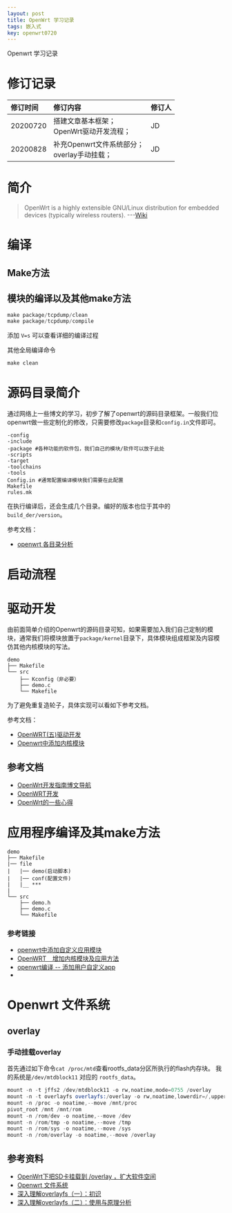 ```yaml
---
layout: post
title: OpenWrt 学习记录
tags: 嵌入式
key: openwrt0720
---
```


Openwrt 学习记录 

<!--more-->
# 修订记录

| 修订时间 | 修订内容                                        | 修订人 |
| :------- | :---------------------------------------------- | :----- |
| 20200720 | 搭建文章基本框架；<br> OpenWrt驱动开发流程；    | JD     |
| 20200828 | 补充Openwrt文件系统部分；<br> overlay手动挂载； | JD     |

# 简介
>OpenWrt ​is a highly extensible ​GNU/​Linux ​distribution for embedded devices ​(typically wireless routers). ---[Wiki](https://oldwiki.archive.openwrt.org/)


# 编译
## Make方法
## 模块的编译以及其他make方法
```s
make package/tcpdump/clean
make package/tcpdump/compile
```

添加 `V=s` 可以查看详细的编译过程

其他全局编译命令
```s
make clean

```


# 源码目录简介
通过网络上一些博文的学习，初步了解了openwrt的源码目录框架。一般我们位openwrt做一些定制化的修改，只需要修改`package`目录和`config.in`文件即可。
```
-config 
-include 
-package #各种功能的软件包，我们自己的模块/软件可以放于此处
-scripts
-target 
-toolchains
-tools
Config.in #通常配置编译模块我们需要在此配置
Makefile
rules.mk
```
在执行编译后，还会生成几个目录。编好的版本也位于其中的`build_der/version`。

参考文档：
- [openwrt 各目录分析](https://blog.csdn.net/u013038461/article/details/53000836)

# 启动流程



# 驱动开发
由前面简单介绍的Openwrt的源码目录可知，如果需要加入我们自己定制的模块，通常我们将模块放置于`package/kernel`目录下，具体模块组成框架及内容模仿其他内核模块的写法。
```
demo
├── Makefile
└── src
    ├── Kconfig（非必要）
    ├── demo.c
    └── Makefile
```


为了避免重复造轮子，具体实现可以看如下参考文档。

参考文档：

- [OpenWRT(五)驱动开发](https://blog.csdn.net/u012041204/article/details/54646691)
- [Openwrt中添加内核模块](https://blog.csdn.net/u014436243/article/details/103901901)

## 参考文档

- [OpenWrt开发指南博文导航](https://blog.csdn.net/u013162035/article/details/78872218)
- [OpenWRT开发](https://blog.csdn.net/qq_41453285/category_9376523_2.html)
- [OpenWrt的一些心得](https://blog.csdn.net/byb123/article/details/77921486?utm_medium=distribute.pc_relevant.none-task-blog-BlogCommendFromMachineLearnPai2-2.nonecase&depth_1-utm_source=distribute.pc_relevant.none-task-blog-BlogCommendFromMachineLearnPai2-2.nonecase)

# 应用程序编译及其make方法
```
demo
├── Makefile
|── file
|   |── demo(启动脚本)
|   |── conf(配置文件)
|   |__ ***
|
└── src
    ├── demo.h
    ├── demo.c
    └── Makefile
```
### 参考链接
- [openwrt中添加自定义应用模块](https://blog.csdn.net/stone8761/article/details/87634829)
- [OpenWRT　增加内核模块及应用方法](http://www.wifidog.pro/2015/01/30/openwrt%E6%B7%BB%E5%8A%A0%E6%A8%A1%E5%9D%97.html)
- [openwrt编译 -- 添加用户自定义app](https://www.cnblogs.com/songshuaiStudy/p/12189827.html)
- 
# Openwrt 文件系统


## overlay

### 手动挂载overlay

首先通过如下命令`cat /proc/mtd`查看rootfs_data分区所执行的flash内存块。 我的系统是`/dev/mtdblock11` 对应的 `rootfs_data`。

```s
mount -n -t jffs2 /dev/mtdblock11 -o rw,noatime,mode=0755 /overlay
mount -n -t overlayfs overlayfs:/overlay -o rw,noatime,lowerdir=/,upperdir=/overlay /mnt
mount -n /proc -o noatime,--move /mnt/proc
pivot_root /mnt /mnt/rom 
mount -n /rom/dev -o noatime,--move /dev
mount -n /rom/tmp -o noatime,--move /tmp
mount -n /rom/sys -o noatime,--move /sys
mount -n /rom/overlay -o noatime,--move /overlay
```

## 参考资料

- [OpenWrt下把SD卡挂载到 /overlay ，扩大软件空间](https://blog.msm.moe/mount-sd-card-to-overlay-on-openwrt/)
- [Openwrt 文件系统](https://fjkfwz.github.io/2014/12/04/Openwrt-File-System/)
- [深入理解overlayfs（一）：初识](https://blog.csdn.net/luckyapple1028/article/details/77916194)
- [深入理解overlayfs（二）：使用与原理分析](https://blog.csdn.net/luckyapple1028/article/details/78075358?utm_medium=distribute.pc_relevant_t0.none-task-blog-BlogCommendFromMachineLearnPai2-1.edu_weight&depth_1-utm_source=distribute.pc_relevant_t0.none-task-blog-BlogCommendFromMachineLearnPai2-1.edu_weight)

